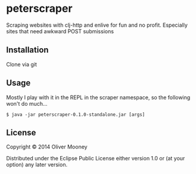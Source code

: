 # peterscraper

Scraping websites with clj-http and enlive for fun and no profit. Especially sites that need awkward POST submissions

## Installation

Clone via git

## Usage

Mostly I play with it in the REPL in the scraper namespace, so the following won't do much...

    $ java -jar peterscraper-0.1.0-standalone.jar [args]

## License

Copyright © 2014 Oliver Mooney

Distributed under the Eclipse Public License either version 1.0 or (at
your option) any later version.
